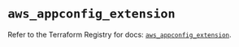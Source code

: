 # `aws_appconfig_extension`

Refer to the Terraform Registry for docs: [`aws_appconfig_extension`](https://registry.terraform.io/providers/hashicorp/aws/5.86.0/docs/resources/appconfig_extension).
